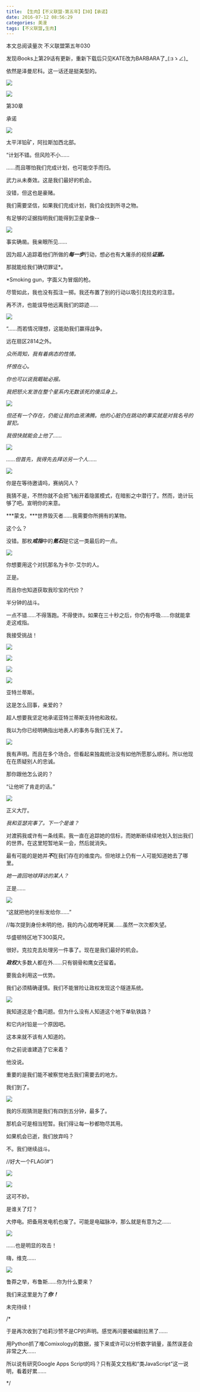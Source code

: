 ```yaml
---
title: 【生肉】【不义联盟-第五年】【30】【承诺】
date: 2016-07-12 08:56:29
categories: 美漫
tags: [不义联盟,生肉]
---
```

<span id="busuanzi_container_page_pv">
  本文总阅读量<span id="busuanzi_value_page_pv"></span>次
</span>
不义联盟第五年030

发现iBooks上第29话有更新，重新下载后只见KATE改为BARBARA了\_(:зゝ∠)\_

依然是泽曼尼科。这一话还是挺美型的。

![](http://ww2.sinaimg.cn/large/a15b4afegw1f5rd2s57mxj21hk156ts1)
<!-- more -->
![](http://ww2.sinaimg.cn/large/a15b4afegw1f5rd32dg6sj21hk156gzc)

第30章

承诺

![](http://ww2.sinaimg.cn/large/a15b4afegw1f5rczaz8zpj21hk156tnx)

太平洋铅矿，阿拉斯加西北部。

“计划不错。但风险不小……

……而且哪怕我们完成计划，也可能空手而归。

武力从未奏效。这是我们最好的机会。

没错，但这也是豪赌。

我们需要坚信，如果我们完成计划，我们会找到所寻之物。

有足够的证据指明我们能得到卫星录像--

![](http://ww2.sinaimg.cn/large/a15b4afegw1f5rd3bnm5yj21hk1567hq)

事实确凿。我亲眼所见……

因为超人追踪着他们所做的***每一步***行动，想必也有大屠杀的视频***证据。***

那就能给我们确切罪证\*。

\*Smoking gun，字面义为冒烟的枪。

尽管如此，我也没有孤注一掷。我还布置了别的行动以吸引克拉克的注意。

再不济，也能误导他远离我们的踪迹……

![](http://ww2.sinaimg.cn/large/a15b4afegw1f5rczl5o9pj21hk156wu9)

“……而若情况理想，这能助我们赢得战争。

远在扇区2814之外。

*众所周知，我有着病态的性情。*

*怀恨在心。*

*你也可以说我睚眦必报。*

*我把怒火发泄在整个星系内无数该死的傻瓜身上。*

![](http://ww2.sinaimg.cn/large/a15b4afegw1f5rd3q63vbj21hk156e0z)

*但还有一个存在，仍能让我的血液沸腾。他的心脏仍在跳动的事实就是对我名号的冒犯。*

*我很快就能会上他了……*

![](http://ww2.sinaimg.cn/large/a15b4afegw1f5rczxlapgj21hk156qrj)

*……但首先，我得先去拜访另一个人……*

![](http://ww2.sinaimg.cn/large/a15b4afegw1f5rd425s9xj21hk156ari)

你是在等待邀请吗，赛纳冈人？

我猜不是，不然你就不会把飞船开着隐匿模式，在暗影之中潜行了。然而，诡计玩够了吧。宣明你的来意。

***蒙戈，***世界毁灭者……我需要你所拥有的某物。

这个么？

没错。那枚***戒指***中的***氪石***是它这一类最后的一点。

![](http://ww2.sinaimg.cn/large/a15b4afegw1f5rd07jh8yj21hk156h3u)

你想要用这个对抗那名为卡尔-艾尔的人。

正是。

而且你也知道获取我珍宝的代价？

半分钟的战斗。

一点不错……不得落跑。不得使诈。如果在三十秒之后，你仍有呼吸……你就能拿走这戒指。

我接受挑战！

![](http://ww2.sinaimg.cn/large/a15b4afegw1f5rd4k0enhj21hk156ttf)

![](http://ww2.sinaimg.cn/large/a15b4afegw1f5rd0iatmdj21hk156qmv)

![](http://ww2.sinaimg.cn/large/a15b4afegw1f5rd4wyoa3j21hk156avb)

![](http://ww2.sinaimg.cn/large/a15b4afegw1f5rd0skhbqj21hk156ni6)

亚特兰蒂斯。

这是怎么回事，亲爱的？

超人想要我坚定地承诺亚特兰蒂斯支持他和政权。

我以为你已经明确指出地表人的事务与我们无关了。

![](http://ww2.sinaimg.cn/large/a15b4afegw1f5rd5go90lj21hk156wzf)

我有声明。而且在多个场合。但看起来独裁统治没有如他所愿那么顺利。所以他现在在质疑别人的忠诚。

那你跟他怎么说的？

“让他听了肯走的话。”

![](http://ww2.sinaimg.cn/large/a15b4afegw1f5rd159llmj21hk156tpn)

正义大厅。

*我和亚瑟完事了。下一个是谁？*

对渡鸦我或许有一条线索。我一直在追踪她的信标，而她断断续续地划入划出我们的世界。在这里短暂地呆一会，然后就消失。

最有可能的是她并***不***在我们存在的维度内。但地球上仍有一人可能知道她去了哪里。

*她一直回地球拜访的某人？*

正是……

![](http://ww2.sinaimg.cn/large/a15b4afegw1f5rd5z4f39j21hk156asy)

“这就把他的坐标发给你……”

//每次提到身份未明的他，我的内心就咆哮死翼……虽然一次次都失望。

华盛顿特区地下300英尺。

很好。克拉克去处理另一件事了。现在是我们最好的机会。

***政权***大多数人都在外……只有钢骨和鹰女还留着。

要我会利用这一优势。

我们必须精确谨慎。我们不能冒险让政权发现这个隧道系统。

![](http://ww2.sinaimg.cn/large/a15b4afegw1f5rd1ilbdtj21hk1564ej)

我知道这是个蠢问题。但为什么没有人知道这个地下单轨铁路？

和它内衬铅是一个原因吧。

这本来就不该有人知道的。

你之前说谁建造了它来着？

他没说。

重要的是我们能不被察觉地去我们需要去的地方。

我们到了。

![](http://ww2.sinaimg.cn/large/a15b4afegw1f5rd69av7zj21hk156nbr)

我的乐观猜测是我们有四到五分钟，最多了。

那机会可是相当短暂。我们得让每一秒都物尽其用。

如果机会已逝，我们放弃吗？

不。我们继续战斗。

//好大一个FLAG(\#‵′)

![](http://ww2.sinaimg.cn/large/a15b4afegw1f5rd1vl0t9j21hk156dqn)

![](http://ww2.sinaimg.cn/large/a15b4afegw1f5rd6mo6yuj21hk156qkg)

这可不妙。

是谁关了灯？

大停电。把备用发电机也废了。可能是电磁脉冲，那么就是有意为之……

![](http://ww2.sinaimg.cn/large/a15b4afegw1f5rd2eypttj21hk156ka0)

……也是明显的攻击！

嗨，维克……

![](http://ww2.sinaimg.cn/large/a15b4afegw1f5rd78f9tuj21hk156nen)

鲁莽之举，布鲁斯……你为什么要来？

我们来这里是为了***你！***

未完待续！

/\*

于是再次收到了哈莉沙赞不是CP的声明。感觉再问要被编剧拉黑了……

用Python抓了堆Comixology的数据，接下来或许可以分析数字销量，虽然误差会非常之大……

所以说有研究Google Apps
Script的吗？只有英文文档和“类JavaScript”这一说明，看着好累……

\*/